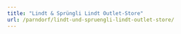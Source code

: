 ```yaml
---
title: "Lindt & Sprüngli Lindt Outlet-Store"
url: /parndorf/lindt-und-spruengli-lindt-outlet-store/
---
```

